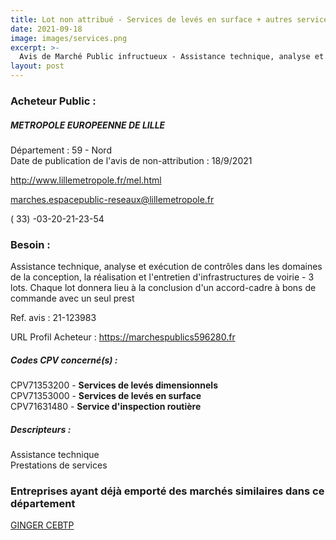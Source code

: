 ```yaml
---
title: Lot non attribué - Services de levés en surface + autres services
date: 2021-09-18
image: images/services.png
excerpt: >-
  Avis de Marché Public infructueux - Assistance technique, analyse et exécution de contrôles dans les domaines de la conception, la réalisation et l'entretien d'infrastructures de voirie
layout: post
---
```


### Acheteur Public :
##### METROPOLE EUROPEENNE DE LILLE
Département : 59 - Nord<br/>
Date de publication de l'avis de non-attribution : 18/9/2021


http://www.lillemetropole.fr/mel.html

marches.espacepublic-reseaux@lillemetropole.fr

( 33) -03-20-21-23-54
### Besoin :

Assistance technique, analyse et exécution de contrôles dans les domaines de la conception, la réalisation et l'entretien d'infrastructures de voirie - 3 lots. Chaque lot donnera lieu à la conclusion d'un accord-cadre à bons de commande avec un seul prest

Ref. avis : 21-123983

URL Profil Acheteur : https://marchespublics596280.fr

##### Codes CPV concerné(s) :
CPV71353200 - **Services de levés dimensionnels** <br/>
CPV71353000 - **Services de levés en surface** <br/>
CPV71631480 - **Service d'inspection routière** <br/>

##### Descripteurs :
Assistance technique <br/>
Prestations de services <br/>

### Entreprises ayant déjà emporté des marchés similaires dans ce département
<a href="/entreprise-557/siren-412442519">GINGER CEBTP</a><br/><br/>
